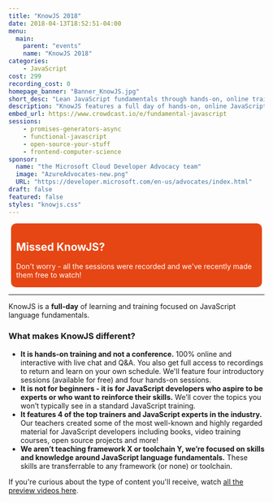 ```yaml
---
title: "KnowJS 2018"
date: 2018-04-13T18:52:51-04:00
menu:
  main:
    parent: "events"
    name: "KnowJS 2018"
categories:
    - JavaScript
cost: 299
recording_cost: 0
homepage_banner: "Banner_KnowJS.jpg"
short_desc: "Lean JavaScript fundamentals through hands-on, online training."
description: "KnowJS features a full day of hands-on, online JavaScript training with the some of the top developers in the industry."
embed_url: https://www.crowdcast.io/e/fundamental-javascript
sessions:
    - promises-generators-async
    - functional-javascript
    - open-source-your-stuff
    - frontend-computer-science
sponsor:
  name: "the Microsoft Cloud Developer Advocacy team"
  image: "AzureAdvocates-new.png"
  URL: "https://developer.microsoft.com/en-us/advocates/index.html"
draft: false
featured: false
styles: "knowjs.css"
---
```


<div style="background-color: #e64614; color: #FFF; margin: 5px; padding: 5px 10px 2px 10px;border-radius: 10px;">

<h2 style="color: #FFF;">Missed KnowJS?</h2>

<p style="color: #FFF;">Don't worry - all the sessions were recorded and we've recently made them free to watch!</p>

</div>

---

KnowJS is a **full-day** of learning and training focused on JavaScript language fundamentals.

### What makes KnowJS different?

* **It is hands-on training and not a conference.** 100% online and interactive with live chat and Q&A. You also get full access to recordings to return and learn on your own schedule. We'll feature four introductory sessions (available for free) and four hands-on sessions.
* **It is not for beginners - it is for JavaScript developers who aspire to be experts or who want to reinforce their skills.** We’ll cover the topics you won’t typically see in a standard JavaScript training.
* **It features 4 of the top trainers and JavaScript experts in the industry.** Our teachers created some of the most well-known and highly regarded material for JavaScript developers including books, video training courses, open source projects and more!
* **We aren’t teaching framework X or toolchain Y, we’re focused on skills and knowledge around JavaScript language fundamentals.** These skills are transferrable to any framework (or none) or toolchain.

If you're curious about the type of content you'll receive, watch [all the preview videos here](https://www.youtube.com/watch?v=mnRCmzPDPO0&list=PLZDPKYkCEQk0oyicCbUyrDXdtqNXKNTrL).
